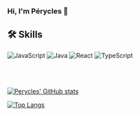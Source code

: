 ### Hi, I'm Pérycles 👋


## 🛠 Skills

<div>
<img align= "center" alt="JavaScript" src="https://img.shields.io/badge/JavaScript-F7DF1E?style=for-the-badge&logo=javascript&logoColor=black" /> 
<img align= "center" alt="Java" src="https://img.shields.io/badge/Java-ED8B00?style=for-the-badge&logo=java&logoColor=white" /> 
<img align= "center" alt="React" src=https://img.shields.io/badge/React-20232A?style=for-the-badge&logo=react&logoColor=61DAFB" /> 
<img align= "center" alt="TypeScript" src=https://img.shields.io/badge/TypeScript-007ACC?style=for-the-badge&logo=typescript&logoColor=white" />  
<br> 
<br> 
<br> 
<br> 
 
 [![Perycles' GitHub stats](https://github-readme-stats.vercel.app/api?username=peryclesjr)](https://github.com/peryclesjr/github-readme-stats)
 
 
[![Top Langs](https://github-readme-stats.vercel.app/api/top-langs/?username=peryclesjr)](https://github.com/peryclesjr/github-readme-stats)

 
 
 
<!-- 	
<code><img height="30" src="https://raw.githubusercontent.com/github/explore/80688e429a7d4ef2fca1e82350fe8e3517d3494d/topics/javascript/javascript.png"></code>
<code><img height="30" src="https://raw.githubusercontent.com/github/explore/80688e429a7d4ef2fca1e82350fe8e3517d3494d/topics/typescript/typescript.png"></code>
<code><img height="30" src="https://raw.githubusercontent.com/github/explore/80688e429a7d4ef2fca1e82350fe8e3517d3494d/topics/react/react.png"></code>
 -->
</div>


